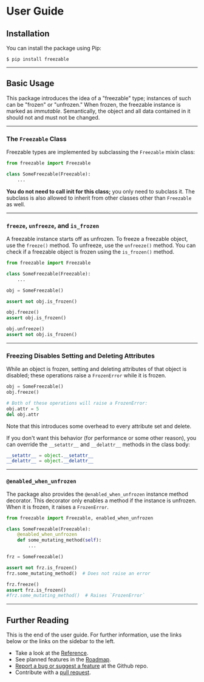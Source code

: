 
# User Guide

## Installation

You can install the package using Pip:

```
$ pip install freezable
```

---

## Basic Usage

This package introduces the idea of a "freezable" type; instances of such
can be "frozen" or "unfrozen." When frozen, the freezable instance is marked
as *immutable*. Semantically, the object and all data contained in it should
not and must not be changed.

---

### The `Freezable` Class

Freezable types are implemented by subclassing the ``Freezable`` mixin class:

```python
from freezable import Freezable

class SomeFreezable(Freezable):
    ...
```

**You do not need to call __init__ for this class;** you only need to subclass
it. The subclass is also allowed to inherit from other classes other than
`Freezable` as well.

---

### `freeze`, `unfreeze`, and `is_frozen`

A freezable instance starts off as unfrozen. To freeze a freezable object,
use the `freeze()` method. To unfreeze, use the `unfreeze()` method. You can
check if a freezable object is frozen using the `is_frozen()` method.

```python
from freezable import Freezable

class SomeFreezable(Freezable):
    ...

obj = SomeFreezable()

assert not obj.is_frozen()

obj.freeze()
assert obj.is_frozen()

obj.unfreeze()
assert not obj.is_frozen()
```

---

### Freezing Disables Setting and Deleting Attributes

While an object is frozen, setting and deleting attributes of that object
is disabled; these operations raise a `FrozenError` while it is frozen.

<!--pytest-codeblocks:cont-->
```python
obj = SomeFreezable()
obj.freeze()
```

<!--pytest.mark.skip(reason="this raises FrozenError")-->
```python
# Both of these operations will raise a FrozenError:
obj.attr = 5
del obj.attr
```

Note that this introduces some overhead to every attribute set and delete.

If you don't want this behavior (for performance or some other reason), you can
override the `__setattr__` and `__delattr__` methods in the class body:
<!--pytest.mark.skip(reason="this is to be run in a class")-->
```python
__setattr__ = object.__setattr__
__delattr__ = object.__delattr__
```

---

### `@enabled_when_unfrozen`

The package also provides the `@enabled_when_unfrozen` instance method
decorator. This decorator only enables a method if the instance is unfrozen.
When it is frozen, it raises a `FrozenError`.

```python
from freezable import Freezable, enabled_when_unfrozen

class SomeFreezable(Freezable):
    @enabled_when_unfrozen
    def some_mutating_method(self):
        ...

frz = SomeFreezable()

assert not frz.is_frozen()
frz.some_mutating_method()  # Does not raise an error

frz.freeze()
assert frz.is_frozen()
#frz.some_mutating_method()  # Raises `FrozenError`
```

---

## Further Reading

This is the end of the user guide. For further information, use the links
below or the links on the sidebar to the left.

- Take a look at the [Reference](./reference.md).
- See planned features in the [Roadmap](./roadmap.md).
- [Report a bug or suggest a feature][issues] at the Github repo.
- Contribute with a [pull request][pulls].

[issues]: https://github.com/ederic-oytas/python-freezable/issues/new/choose
[pulls]: https://github.com/ederic-oytas/python-freezable/pulls
